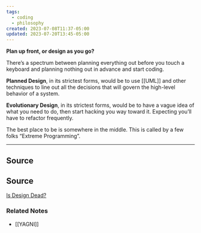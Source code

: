```yaml
---
tags:
  - coding
  - philosophy
created: 2023-07-08T11:37-05:00
updated: 2023-07-20T13:45-05:00
---
```

**Plan up front, or design as you go?**

There’s a spectrum between planning everything out before you touch a keyboard and planning nothing out in advance and start coding.

**Planned Design**, in its strictest forms, would be to use [[UML]] and other techniques to line out all the decisions that will govern the high-level behavior of a system.

**Evolutionary Design**, in its strictest forms, would be to have a vague idea of what you need to do, then start hacking you way toward it. Expecting you’ll have to refactor frequently.

The best place to be is somewhere in the middle. This is called by a few folks “Extreme Programming”.

---

## Source

## Source

[Is Design Dead?](https://www.martinfowler.com/articles/designDead.html)

### Related Notes
- [[YAGNI]]